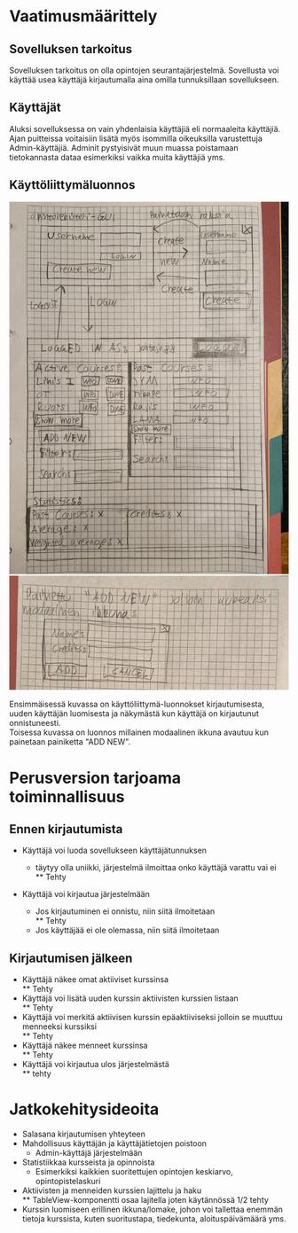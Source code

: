 # Vaatimusmäärittely

## Sovelluksen tarkoitus  
Sovelluksen tarkoitus on olla opintojen seurantajärjestelmä. Sovellusta voi käyttää usea käyttäjä kirjautumalla aina omilla tunnuksillaan sovellukseen.

## Käyttäjät
Aluksi sovelluksessa on vain yhdenlaisia käyttäjiä eli normaaleita käyttäjiä. Ajan puitteissa voitaisiin lisätä myös isommilla oikeuksilla varustettuja Admin-käyttäjiä. Adminit pystyisivät muun muassa
poistamaan tietokannasta dataa esimerkiksi vaikka muita käyttäjiä yms.

## Käyttöliittymäluonnos
![Kuva käyttöliittymästä](OpintorekisterGUI1.jpg)
![Kuva modaalisesta ikkunasta](OpintorekisteriGUI2.jpg)

Ensimmäisessä kuvassa on käyttöliittymä-luonnokset kirjautumisesta, uuden käyttäjän luomisesta ja näkymästä kun käyttäjä on kirjautunut onnistuneesti.  
Toisessa kuvassa on luonnos millainen modaalinen ikkuna avautuu kun painetaan painiketta "ADD NEW".  

# Perusversion tarjoama toiminnallisuus

## Ennen kirjautumista
* Käyttäjä voi luoda sovellukseen käyttäjätunnuksen
  * täytyy olla uniikki, järjestelmä ilmoittaa onko käyttäjä varattu vai ei  
** Tehty

* Käyttäjä voi kirjautua järjestelmään
  * Jos kirjautuminen ei onnistu, niin siitä ilmoitetaan  
** Tehty
  * Jos käyttäjää ei ole olemassa, niin siitä ilmoitetaan

## Kirjautumisen jälkeen
* Käyttäjä näkee omat aktiiviset kurssinsa  
** Tehty
* Käyttäjä voi lisätä uuden kurssin aktiivisten kurssien listaan  
** Tehty
* Käyttäjä voi merkitä aktiivisen kurssin epäaktiiviseksi jolloin se muuttuu menneeksi kurssiksi  
** Tehty
* Käyttäjä näkee menneet kurssinsa  
** Tehty
* Käyttäjä voi kirjautua ulos järjestelmästä  
** tehty
# Jatkokehitysideoita
* Salasana kirjautumisen yhteyteen
* Mahdollisuus käyttäjän ja käyttäjätietojen poistoon
  * Admin-käyttäjä järjestelmään
* Statistiikkaa kursseista ja opinnoista
  * Esimerkiksi kaikkien suoritettujen opintojen keskiarvo, opintopistelaskuri
* Aktiivisten ja menneiden kurssien lajittelu ja haku  
** TableView-komponentti osaa lajitella joten käytännössä 1/2 tehty
* Kurssin luomiseen erillinen ikkuna/lomake, johon voi tallettaa enemmän tietoja kurssista, kuten suoritustapa, tiedekunta, aloituspäivämäärä yms.



